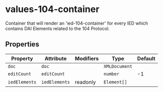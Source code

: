 # values-104-container

Container that will render an 'ied-104-container' for every IED which contains DAI Elements related to the
104 Protocol.

## Properties

| Property      | Attribute     | Modifiers | Type          | Default |
|---------------|---------------|-----------|---------------|---------|
| `doc`         | `doc`         |           | `XMLDocument` |         |
| `editCount`   | `editCount`   |           | `number`      | -1      |
| `iedElements` | `iedElements` | readonly  | `Element[]`   |         |
